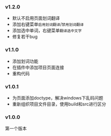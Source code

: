 ### v1.2.0
- 默认不启用页面划词翻译
- 添加右键菜单`启用划词翻译`/`禁用划词翻译`
- 添加选中单词，右键菜单`翻译选中文字`
- 修复若干bug

### v1.1.0
- 添加划词功能
- 在插件中添加项目页面连接
- 重构代码

### v1.0.1
- 为页面添加doctype，解决windows下乱码问题
- 重新组织项目文件目录，使用build和src进行区分

### v1.0.0

第一个版本